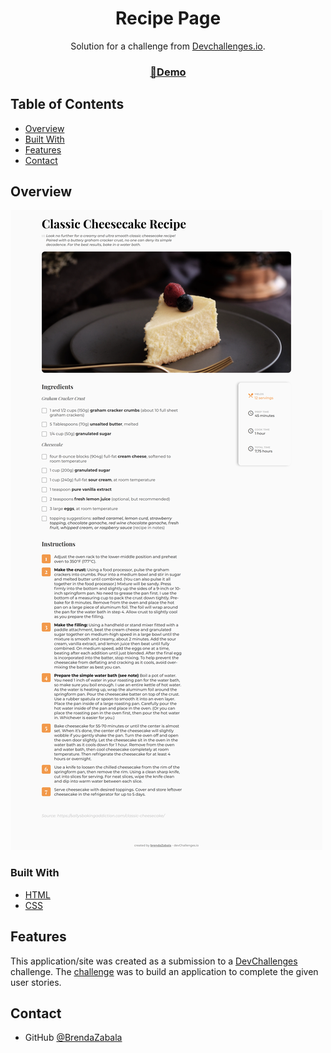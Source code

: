 <h1 align="center">Recipe Page</h1>

<div align="center">
   Solution for a challenge from  <a href="http://devchallenges.io" target="_blank">Devchallenges.io</a>.
</div>

<div align="center">
  <h3>
    <a href="https://brendazabala.github.io/recipe-page/"  target="_blank">
     🌻Demo
    </a>
  </h3>
</div>

<!-- TABLE OF CONTENTS -->

## Table of Contents

- [Overview](#overview)
- [Built With](#built-with)
- [Features](#features)
- [Contact](#contact)

## Overview

![screenshot](https://github.com/BrendaZabala/recipe-page/blob/master/screenshots/screenshot-recipe-page-laptop.png?raw=true)

### Built With

- [HTML](https://developer.mozilla.org/es/docs/Learn/Getting_started_with_the_web/HTML_basics)
- [CSS](https://developer.mozilla.org/es/docs/Web/CSS)

## Features

This application/site was created as a submission to a [DevChallenges](https://devchallenges.io/challenges) challenge. The [challenge](https://devchallenges.io/challenges/OEKdUZ6xs0h99C38XVht) was to build an application to complete the given user stories.


## Contact

- GitHub [@BrendaZabala](https://github.com/BrendaZabala)
